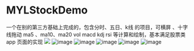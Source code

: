 # MYLStockDemo
一个在别的第三方基础上完成的，包含分时、五日、k线 的项目，可横屏 、十字线拖动 ma5 、ma10、ma20 vol macd kdj rsi 等计算和绘制，基本满足股票类app 页面的实现
![](https://github.com/myl9361/MYLStockDemo/blob/master/image/gifff.gif)
![image](https://github.com/myl9361/MYLStockDemo/blob/master/image/IMG_1849.PNG)
![image](https://github.com/myl9361/MYLStockDemo/blob/master/image/IMG_1850.PNG)
![image](https://github.com/myl9361/MYLStockDemo/blob/master/image/IMG_1851.PNG)
![image](https://github.com/myl9361/MYLStockDemo/blob/master/image/IMG_1852.PNG)
![image](https://github.com/myl9361/MYLStockDemo/blob/master/image/IMG_1853.PNG)
